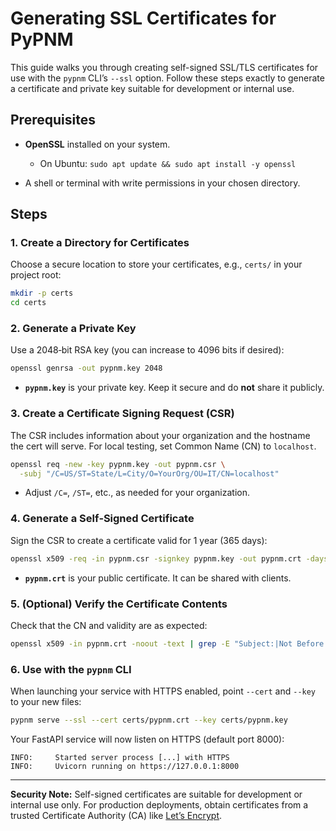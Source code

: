 # Generating SSL Certificates for PyPNM

This guide walks you through creating self-signed SSL/TLS certificates for use with the `pypnm` CLI’s `--ssl` option. Follow these steps exactly to generate a certificate and private key suitable for development or internal use.

## Prerequisites

* **OpenSSL** installed on your system.

  * On Ubuntu: `sudo apt update && sudo apt install -y openssl`
* A shell or terminal with write permissions in your chosen directory.

## Steps

### 1. Create a Directory for Certificates

Choose a secure location to store your certificates, e.g., `certs/` in your project root:

```bash
mkdir -p certs
cd certs
```

### 2. Generate a Private Key

Use a 2048‑bit RSA key (you can increase to 4096 bits if desired):

```bash
openssl genrsa -out pypnm.key 2048
```

* **`pypnm.key`** is your private key. Keep it secure and do **not** share it publicly.

### 3. Create a Certificate Signing Request (CSR)

The CSR includes information about your organization and the hostname the cert will serve. For local testing, set Common Name (CN) to `localhost`.

```bash
openssl req -new -key pypnm.key -out pypnm.csr \
  -subj "/C=US/ST=State/L=City/O=YourOrg/OU=IT/CN=localhost"
```

* Adjust `/C=`, `/ST=`, etc., as needed for your organization.

### 4. Generate a Self‑Signed Certificate

Sign the CSR to create a certificate valid for 1 year (365 days):

```bash
openssl x509 -req -in pypnm.csr -signkey pypnm.key -out pypnm.crt -days 365
```

* **`pypnm.crt`** is your public certificate. It can be shared with clients.

### 5. (Optional) Verify the Certificate Contents

Check that the CN and validity are as expected:

```bash
openssl x509 -in pypnm.crt -noout -text | grep -E "Subject:|Not Before|Not After"
```

### 6. Use with the `pypnm` CLI

When launching your service with HTTPS enabled, point `--cert` and `--key` to your new files:

```bash
pypnm serve --ssl --cert certs/pypnm.crt --key certs/pypnm.key
```

Your FastAPI service will now listen on HTTPS (default port 8000):

```
INFO:     Started server process [...] with HTTPS
INFO:     Uvicorn running on https://127.0.0.1:8000
```

---

**Security Note:** Self-signed certificates are suitable for development or internal use only. For production deployments, obtain certificates from a trusted Certificate Authority (CA) like [Let’s Encrypt](https://letsencrypt.org/).
